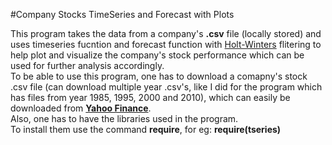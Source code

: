 #Company Stocks TimeSeries and Forecast with Plots

This program takes the data from a company's **.csv** file (locally stored) and uses timeseries fucntion and forecast function with [Holt-Winters](https://forecasters.org/pdfs/foresight/free/Issue19_goodwin.pdf) flitering to help plot and visualize the company's stock performance which can be used for further analysis accordingly.<br>
To be able to use this program, one has to download a comapny's stock .csv file (can download multiple year .csv's, like I did for the program which has files from year 1985, 1995, 2000 and 2010), which can easily be downloaded from [**Yahoo Finance**](http://finance.yahoo.com/).<br>
Also, one has to have the libraries used in the program.<br>
To install them use the command **require**, for eg: **require(tseries)**